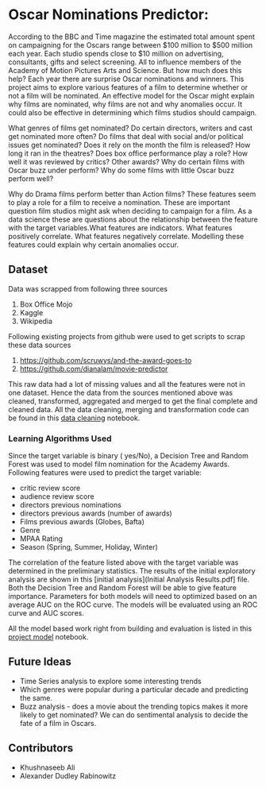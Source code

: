 # Oscar Nominations Predictor:

According to the BBC and Time magazine the estimated total amount spent on campaigning for the Oscars range between $100 million to $500 million each year. Each studio spends close to $10 million on advertising, consultants, gifts and select screening. All to influence members of the Academy of Motion Pictures Arts and Science. But how much does this help? Each year there are surprise Oscar nominations and winners. This project aims to explore various features of a film to determine whether or not a film will be nominated. An effective model for the Oscar might explain why films are nominated, why films are not and why anomalies occur. It could also be effective in determining which films studios should campaign.

What genres of films get nominated? Do certain directors, writers and cast get nominated more often? Do films that deal with social and/or political issues get nominated? Does it rely on the month the film is released? How long it ran in the theatres? Does box office performance play a role? How well it was reviewed by critics? Other awards? Why do certain films with Oscar buzz under perform? Why do some films with little Oscar buzz perform well? 

Why do Drama films perform better than Action films? These features seem to play a role for a film to receive a nomination. These are important question film studios might ask when deciding to campaign for a film. As a data science these are questions about the relationship between the feature with the target variables.What features are indicators. What features positively correlate. What features negatively correlate. Modelling these features could explain why certain anomalies occur.


## Dataset

Data was scrapped from following three sources
1. Box Office Mojo
2. Kaggle
3. Wikipedia

Following existing projects from github were used to  get scripts to scrap these data sources
1. https://github.com/scruwys/and-the-award-goes-to
2. https://github.com/dianalam/movie-predictor

This raw data had a lot of missing values and all the features were not in one dataset. Hence the data from the sources mentioned above was cleaned, transformed, aggregated and merged to get the final complete and cleaned data. All the data cleaning, merging and transformation code can be found in this [data cleaning](Cleaning_the_Data.ipynb) notebook.


### Learning Algorithms Used

Since the target variable is binary ( yes/No), a Decision Tree and Random Forest was used to model film nomination for the Academy Awards. Following features were used to predict the target variable:
* critic review score
* audience review score
* directors previous nominations
* directors previous awards (number of awards)
* Films previous awards (Globes, Bafta)
* Genre
* MPAA Rating
* Season (Spring, Summer, Holiday, Winter)

The correlation of the feature listed above with the target variable was determined in the preliminary statistics. The results of the initial exploratory analysis are shown in this [initial analysis](Initial Analysis Results.pdf] file. Both the Decision Tree and Random Forest will be able to give feature importance. Parameters for both models will need to optimized based on an average AUC on the ROC curve. The models will be evaluated using an ROC curve and AUC scores.

All the model based work right from building and evaluation is listed in this [project model](project_model.ipynb) notebook.


## Future Ideas
* Time Series analysis to explore some interesting trends
* Which genres were popular during a particular decade and predicting the same.
* Buzz analysis - does a movie about the trending topics makes it more likely to get nominated? We can do sentimental analysis to decide the fate of a film in Oscars.

## Contributors
* Khushnaseeb Ali
* Alexander Dudley Rabinowitz
